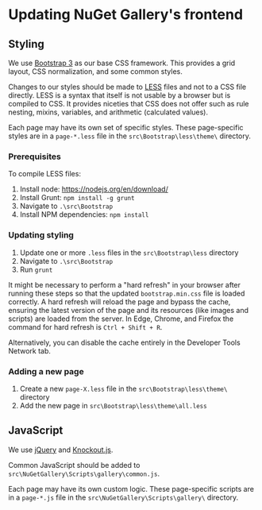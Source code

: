 # Updating NuGet Gallery's frontend

## Styling

We use [Bootstrap 3](https://getbootstrap.com/docs/3.3/) as our base CSS framework.
This provides a grid layout, CSS normalization, and some common styles.

Changes to our styles should be made to [LESS](https://lesscss.org/) files and not to a CSS file directly.
LESS is a syntax that itself is not usable by a browser but is compiled to CSS. It provides niceties that CSS
does not offer such as rule nesting, mixins, variables, and arithmetic (calculated values).

Each page may have its own set of specific styles. These page-specific styles are in a `page-*.less` file
in the `src\Bootstrap\less\theme\` directory.

### Prerequisites

To compile LESS files:

1. Install node: https://nodejs.org/en/download/
1. Install Grunt: `npm install -g grunt`
1. Navigate to `.\src\Bootstrap`
1. Install NPM dependencies: `npm install`

### Updating styling

1. Update one or more `.less` files in the `src\Bootstrap\less` directory
1. Navigate to `.\src\Bootstrap`
1. Run `grunt`

It might be necessary to perform a "hard refresh" in your browser after running these steps so that the updated `bootstrap.min.css` file is loaded correctly. A hard refresh will reload the page and bypass the cache, ensuring the latest version of the page and its resources (like images and scripts) are loaded from the server. In Edge, Chrome, and Firefox the command for hard refresh is `Ctrl + Shift + R`.

Alternatively, you can disable the cache entirely in the Developer Tools Network tab.

### Adding a new page

1. Create a new `page-X.less` file in the `src\Bootstrap\less\theme\` directory
1. Add the new page in `src\Bootstrap\less\theme\all.less`

## JavaScript

We use [jQuery](https://jquery.com/) and [Knockout.js](https://knockoutjs.com/).

Common JavaScript should be added to `src\NuGetGallery\Scripts\gallery\common.js`.

Each page may have its own custom logic. These page-specific scripts are in a `page-*.js` file
in the `src\NuGetGallery\Scripts\gallery\` directory.
